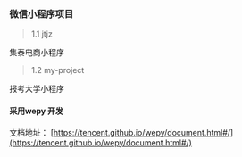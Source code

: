 ### 微信小程序项目

>  1.1 jtjz 

集泰电商小程序 

>  1.2 my-project

报考大学小程序

####  采用wepy 开发
 
 文档地址：
 [https://tencent.github.io/wepy/document.html#/](https://tencent.github.io/wepy/document.html#/)




